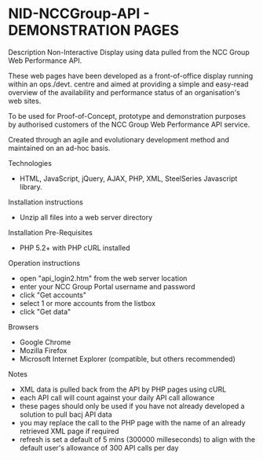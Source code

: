 NID-NCCGroup-API - DEMONSTRATION PAGES
======================================

Description
Non-Interactive Display using data pulled from the NCC Group Web Performance API.

These web pages have been developed as a front-of-office display running within an ops./devt. centre and aimed at providing a simple and easy-read overview of the availability and performance status of an organisation's web sites.

To be used for Proof-of-Concept, prototype and demonstration purposes by authorised customers of the NCC Group Web Performance API service.

Created through an agile and evolutionary development method and maintained on an ad-hoc basis.

Technologies
- HTML, JavaScript, jQuery, AJAX, PHP, XML, SteelSeries Javascript library.

Installation instructions
- Unzip all files into a web server directory

Installation Pre-Requisites
- PHP 5.2+ with PHP cURL installed

Operation instructions
- open "api_login2.htm" from the web server location
- enter your NCC Group Portal username and password
- click "Get accounts"
- select 1 or more accounts from the listbox
- click "Get data"

Browsers
- Google Chrome
- Mozilla Firefox
- Microsoft Internet Explorer (compatible, but others recommended)

Notes
- XML data is pulled back from the API by PHP pages using cURL
- each API call will count against your daily API call allowance
- these pages should only be used if you have not already developed a solution to pull bacj API data
- you may replace the call to the PHP page with the name of an already retrieved XML page if required
- refresh is set a default of 5 mins (300000 milleseconds) to align with the default user's allowance of 300 API calls per day
